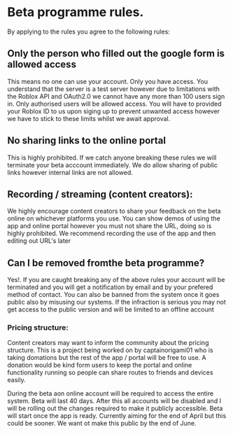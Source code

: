 # Beta programme rules.

By applying to the rules you agree to the following rules:

## Only the person who filled out the google form is allowed access
This means no one can use your account. Only you have access. You understand that the server is a test server however due to limitations with the Roblox API and OAuth2.0 we cannot have any more than 100 users sign in. Only authorised users will be allowed access.
You will have to provided your Roblox ID to us upon siging up to prevent unwanted access however we have to stick to these limits whilst we await approval.

## No sharing links to the online portal
This is highly prohibited. If we catch anyone breaking these rules we will terminate your beta acccount immediately. We do allow sharing of public links however internal links are not allowed.

## Recording / streaming (content creators):
We highly encourage content creators to share your feedback on the beta online on whichever platforms you use. You can show demos of using the app and online portal however you must not share the URL, doing so is highly prohibited. We recommend recording the use of the app and then editing out URL's later

## Can I be removed fromthe beta programme?
Yes!. If you are caught breaking any of the above rules your account will be terminated and you will get a notification by email and by your prefered method of contact.
You can also be banned from the system once it goes public also by misusing our systems. If the infraction is serious you may not get access to the public version and will be limited to an offline account

### Pricing structure:
Content creators may want to inform the community about the pricing structure. This is a project being worked on by captainorigami01 who is taking domations but the rest of the app / portal will be free to use. A donation would be kind form users to keep the portal and online functionality running so people can share routes to friends and devices easily.

During the beta aon online account will be required to access the entire system. Beta will last 40 days. After this all accounts will be disabled and I will be rolling out the changes required to make it publicly accessible. Beta will start once the app is ready. Currently aiming for the end of April but this could be sooner. We want ot make this public by the end of June. 
